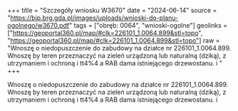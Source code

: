 +++
title = "Szczegóły wniosku W3670"
date = "2024-06-14"
source = "https://bip.brg.gda.pl/images/uploads/wnioski-do-planu-ogolnego/w3670.pdf"
tags = ["obręb: 0064", "wnioski-ogolne"]
geolinks = ["https://geoportal360.pl/map/#clk=226101_1.0064.899&stl=topo", "https://geoportal360.pl/map/#clk=226101_1.0064.899&stl=topo"]
raw = "Wnoszę o niedopuszczenie do zabudowy na działce nr 226101_1.0064.899. Wnoszę by teren przeznaczyć na zieleń urządzoną lub naturalną (dziką), z utrzymaniem i ochroną i tt4%4 a RAB dama istniejącego drzewostanu. i "
+++

Wnoszę o niedopuszczenie do zabudowy na działce nr 226101_1.0064.899. Wnoszę
by teren przeznaczyć na zieleń urządzoną lub naturalną (dziką), z utrzymaniem i ochroną
i tt4%4
a RAB dama
istniejącego drzewostanu.
i 



